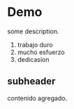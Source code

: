 <h1>Demo</h1>
<p>some description.</p>
<ol>
  <li>trabajo duro</li>
  <li>mucho esfuerzo</li>
  <li>dedicasion</li>
</ol>

## subheader

contenido agregado.